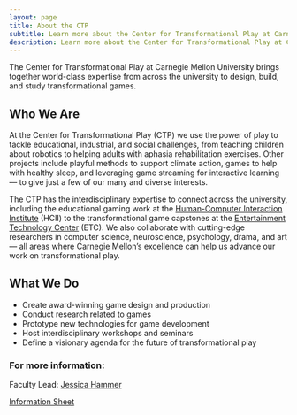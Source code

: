 ```yaml
---
layout: page
title: About the CTP
subtitle: Learn more about the Center for Transformational Play at Carnegie Mellon University.
description: Learn more about the Center for Transformational Play at Carnegie Mellon University.
---
```


The Center for Transformational Play at Carnegie Mellon University brings
together world-class expertise from across the university to design, build, and
study transformational games. 

## Who We Are

At the Center for Transformational Play (CTP) we use the power of play to tackle
educational, industrial, and social challenges, from teaching children about
robotics to helping adults with aphasia rehabilitation exercises. Other projects
include playful methods to support climate action, games to help with healthy
sleep, and leveraging game streaming for interactive learning — to give just a few
of our many and diverse interests.

The CTP has the interdisciplinary expertise to connect across the university, including
the educational gaming work at the [Human-Computer Interaction Institute](https://hcii.cmu.edu) (HCII)
to the transformational game capstones at the [Entertainment Technology Center](https://www.etc.cmu.edu/)
(ETC). We also collaborate with cutting-edge researchers in computer science,
neuroscience, psychology, drama, and art — all areas where Carnegie Mellon’s
excellence can help us advance our work on transformational play.

## What We Do

- Create award-winning game design and production
- Conduct research related to games
- Prototype new technologies for game development
- Host interdisciplinary workshops and seminars
- Define a visionary agenda for the future of transformational play

### For more information:

Faculty Lead: [Jessica Hammer](mailto:hammerj@andrew.cmu.edu)

[Information Sheet](/assets/ctp-info-sheet.pdf)